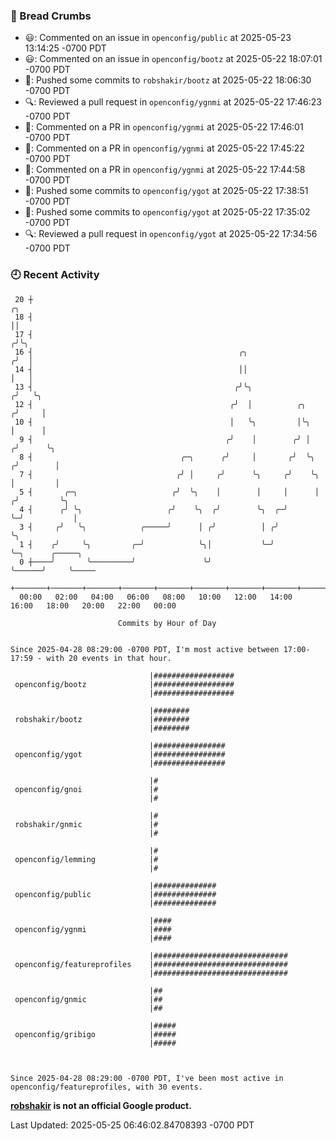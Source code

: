 ### 🍞 Bread Crumbs

 * 😃: Commented on an issue in `openconfig/public` at 2025-05-23 13:14:25 -0700 PDT
 * 😃: Commented on an issue in `openconfig/bootz` at 2025-05-22 18:07:01 -0700 PDT
 * 🚢: Pushed some commits to `robshakir/bootz` at 2025-05-22 18:06:30 -0700 PDT
 * 🔍: Reviewed a pull request in  `openconfig/ygnmi` at 2025-05-22 17:46:23 -0700 PDT
 * 💬: Commented on a PR in  `openconfig/ygnmi` at 2025-05-22 17:46:01 -0700 PDT
 * 💬: Commented on a PR in  `openconfig/ygnmi` at 2025-05-22 17:45:22 -0700 PDT
 * 💬: Commented on a PR in  `openconfig/ygnmi` at 2025-05-22 17:44:58 -0700 PDT
 * 🚢: Pushed some commits to `openconfig/ygot` at 2025-05-22 17:38:51 -0700 PDT
 * 🚢: Pushed some commits to `openconfig/ygot` at 2025-05-22 17:35:02 -0700 PDT
 * 🔍: Reviewed a pull request in  `openconfig/ygot` at 2025-05-22 17:34:56 -0700 PDT

### 🕘 Recent Activity
```
 20 ┼                                                                        ╭╮
 18 ┤                                                                        ││
 17 ┤                                                                       ╭╯╰╮
 16 ┤                                              ╭╮                      ╭╯  │
 14 ┤                                              ││                      │   │
 13 ┤                                             ╭╯╰╮                    ╭╯   ╰╮
 12 ┤                                            ╭╯  │          ╭╮       ╭╯     │
 10 ┤                                            │   ╰╮         │╰╮      │      │
  9 ┤                                           ╭╯    │        ╭╯ │     ╭╯      ╰╮
  8 ┤                                 ╭─╮      ╭╯     │       ╭╯  ╰╮   ╭╯        │
  7 ┤                                ╭╯ │     ╭╯      ╰╮     ╭╯    ╰╮  │         │
  5 ┤       ╭─╮                     ╭╯  ╰╮    │        │     │      │ ╭╯         ╰╮
  4 ┤      ╭╯ ╰╮                   ╭╯    ╰╮  ╭╯        ╰╮  ╭─╯      ╰─╯           │
  3 ┤     ╭╯   ╰╮            ╭─────╯      │ ╭╯          │ ╭╯                      ╰╮
  1 ┤    ╭╯     ╰╮         ╭─╯            ╰╮│           ╰─╯                        ╰─╮      ╭─────╮
  0 ┼────╯       ╰─────────╯               ╰╯                                        ╰──────╯     ╰─────
    +───────+───────+───────+───────+───────+───────+───────+───────+───────+───────+───────+───────+────
  00:00   02:00   04:00   06:00   08:00   10:00   12:00   14:00   16:00   18:00   20:00   22:00   00:00   

						Commits by Hour of Day


Since 2025-04-28 08:29:00 -0700 PDT, I'm most active between 17:00-17:59 - with 20 events in that hour.

```



```
                               |##################
 openconfig/bootz              |##################
                               |##################

                               |########
 robshakir/bootz               |########
                               |########

                               |################
 openconfig/ygot               |################
                               |################

                               |#
 openconfig/gnoi               |#
                               |#

                               |#
 robshakir/gnmic               |#
                               |#

                               |#
 openconfig/lemming            |#
                               |#

                               |##############
 openconfig/public             |##############
                               |##############

                               |####
 openconfig/ygnmi              |####
                               |####

                               |##############################
 openconfig/featureprofiles    |##############################
                               |##############################

                               |##
 openconfig/gnmic              |##
                               |##

                               |#####
 openconfig/gribigo            |#####
                               |#####



Since 2025-04-28 08:29:00 -0700 PDT, I've been most active in openconfig/featureprofiles, with 30 events.

```
**[robshakir](mailto:robjs@google.com) is not an official Google product.**  


Last Updated: 2025-05-25 06:46:02.84708393 -0700 PDT
